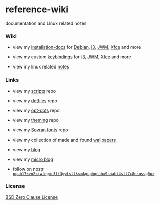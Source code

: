# reference-wiki

documentation and Linux related notes

### Wiki

- view my [installation-docs](https://github.com/e33io/reference-wiki/tree/main/installation-docs) for [Debian](https://github.com/e33io/reference-wiki/tree/main/installation-docs/debian-base-installation.md), [i3](https://github.com/e33io/reference-wiki/tree/main/installation-docs/debian-i3-installation.md), [JWM](https://github.com/e33io/reference-wiki/tree/main/installation-docs/debian-jwm-installation.md), [Xfce](https://github.com/e33io/reference-wiki/tree/main/installation-docs/debian-xfce-installation.md) and more

- view my custom [keybindings](https://github.com/e33io/reference-wiki/tree/main/keybindings) for [i3](https://github.com/e33io/reference-wiki/tree/main/keybindings/i3-keybindings.md), [JWM](https://github.com/e33io/reference-wiki/tree/main/keybindings/jwm-keybindings.md), [Xfce](https://github.com/e33io/reference-wiki/tree/main/keybindings/xfce-keybindings.md) and more

- view my linux related [notes](https://github.com/e33io/reference-wiki/tree/main/notes)

### Links

- view my [scripts](https://github.com/e33io/scripts) repo

- view my [dotfiles](https://github.com/e33io/dotfiles) repo

- view my [opt-dots](https://github.com/e33io/opt-dots) repo

- view my [theming](https://github.com/e33io/theming) repo

- view my [Sovran fonts](https://github.com/e33io/sovran-fonts) repo

- view my collection of made and found [wallpapers](https://i.e33.io/wallpapers)

- view my [blog](https://e33.io)

- view my [micro blog](https://micro.e33.io)

- follow on nostr [`npub17kyn2rjwfegmr3ff3gwtsllksmkguphqnnhx9snaht4sft7c8esqssg0pz`](https://primal.net/p/npub17kyn2rjwfegmr3ff3gwtsllksmkguphqnnhx9snaht4sft7c8esqssg0pz)

### License
[BSD Zero Clause License](https://github.com/e33io/reference-wiki/blob/main/LICENSE)
